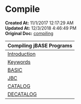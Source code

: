 # Compile

**Created At:** 11/1/2017 12:17:29 AM  
**Updated At:** 12/3/2018 4:46:49 PM  
**Original Doc:** [compiling](https://docs.jbase.com/44497-articles/compiling)  



| **Compiling jBASE Programs** |
| --- |
| [Introduction](https://www.jbase.com/r99/knowledgebase/manuals/3.0/30manpages/man/sup42_COMPILATION.htm) | Introduction to the compilation process |
| [Keywords](https://www.jbase.com/r99/knowledgebase/manuals/3.0/30manpages/man/sup12_KEYWORDS.htm) | Compiler reserved words |
| [BASIC](https://www.jbase.com/r99/knowledgebase/manuals/3.0/30manpages/man/sup42_BASIC.htm) | The BASIC command |
| [JBC](https://www.jbase.com/r99/knowledgebase/manuals/3.0/30manpages/man/sup42_JBC.htm) | The jBC command |
| [CATALOG](https://www.jbase.com/r99/knowledgebase/manuals/3.0/30manpages/man/sup42_CATALOG.htm) | The CATALOG command |
| [DECATALOG](https://www.jbase.com/r99/knowledgebase/manuals/3.0/30manpages/man/sup42_DECATALOG.htm) | The DECATALOG command |


